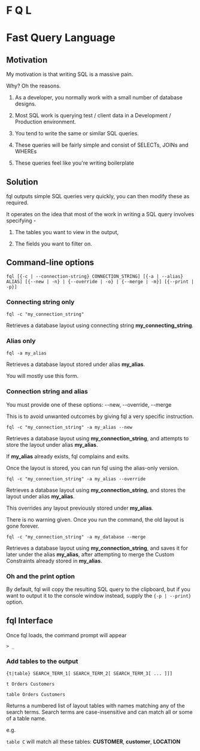 # F         Q           L
# Fast      Query       Language

## Motivation

My motivation is that writing SQL is a massive pain.

Why? Oh the reasons.

1. As a developer, you normally work with a small number of database designs.

2. Most SQL work is querying test / client data in a Development / Production environment.

3. You tend to write the same or similar SQL queries.

4. These queries will be fairly simple and consist of SELECTs, JOINs and WHEREs

5. These queries feel like you're writing boilerplate

## Solution

fql outputs simple SQL queries very quickly, you can then modify these as required.

It operates on the idea that most of the work in writing a SQL query involves specifying -

1. The tables you want to view in the output,

2. The fields you want to filter on.

## Command-line options

`fql [{-c | --connection-string} CONNECTION_STRING] [{-a | --alias} ALIAS] [{--new | -n} | {--override | -o} | {--merge | -m}] [{--print | -p}]`

### Connecting string only

`fql -c "my_connection_string"`

Retrieves a database layout using connecting string **my_connecting_string**.

### Alias only

`fql -a my_alias`

Retrieves a database layout stored under alias **my_alias**.

You will mostly use this form. 

### Connection string and alias

You must provide one of these options: --new, --override, --merge

This is to avoid unwanted outcomes by giving fql a very specific instruction.

`fql -c "my_connection_string" -a my_alias --new`

Retrieves a database layout using **my_connection_string**, and attempts to store the layout under alias **my_alias**.

If **my_alias** already exists, fql complains and exits.

Once the layout is stored, you can run fql using the alias-only version.

`fql -c "my_connection_string" -a my_alias --override`

Retrieves a database layout using **my_connection_string**, and stores the layout under alias **my_alias**.

This overrides any layout previously stored under **my_alias**.

There is no warning given. Once you run the command, the old layout is gone forever.

`fql -c "my_connection_string" -a my_database --merge`

Retrieves a database layout using **my_connection_string**, and saves it for later under the alias **my_alias**,
after attempting to merge the Custom Constraints already stored in **my_alias**.

### Oh and the print option

By default, fql will copy the resulting SQL query to the clipboard, but if you want to output it to the console window instead,
supply the `{-p | --print}` option.

## fql Interface

Once fql loads, the command prompt will appear

`> _`

### Add tables to the output

`{t|table} SEARCH_TERM_1[ SEARCH_TERM_2[ SEARCH_TERM_3[ ... ]]]`

`t Orders Customers`

`table Orders Customers`

Returns a numbered list of layout tables with names matching any of the search terms.
Search terms are case-insensitive and can match all or some of a table name.  

e.g.

`table C` will match all these tables: **CUSTOMER**, **customer**, **LOCATION**



